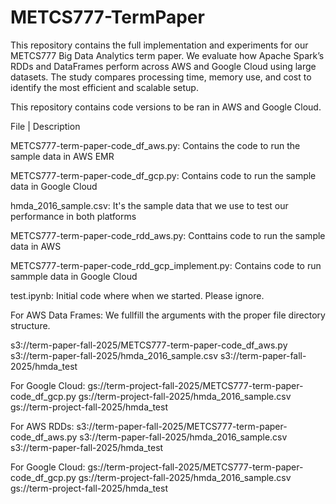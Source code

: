 # METCS777-TermPaper
This repository contains the full implementation and experiments for our METCS777 Big Data Analytics term paper. We evaluate how Apache Spark’s RDDs and DataFrames perform across AWS and Google Cloud using large datasets. The study compares processing time, memory use, and cost to identify the most efficient and scalable setup.

This repository contains code versions to be ran in AWS and Google Cloud. 

File | Description 

METCS777-term-paper-code_df_aws.py: Contains the code to run the sample data in AWS EMR

METCS777-term-paper-code_df_gcp.py: Contains code to run the sample data in Google Cloud

hmda_2016_sample.csv: It's the sample data that we use to test our performance in both platforms

METCS777-term-paper-code_rdd_aws.py: Conttains code to run the sample data in AWS

METCS777-term-paper-code_rdd_gcp_implement.py: Contains code to run sammple data in Google Cloud

test.ipynb: Initial code where when we started. Please ignore. 

For AWS Data Frames: We fullfill the arguments with the proper file directory structure. 

s3://term-paper-fall-2025/METCS777-term-paper-code_df_aws.py
s3://term-paper-fall-2025/hmda_2016_sample.csv s3://term-paper-fall-2025/hmda_test

For Google Cloud:
gs://term-project-fall-2025/METCS777-term-paper-code_df_gcp.py
gs://term-project-fall-2025/hmda_2016_sample.csv gs://term-project-fall-2025/hmda_test

For AWS RDDs:
s3://term-paper-fall-2025/METCS777-term-paper-code_df_aws.py
s3://term-paper-fall-2025/hmda_2016_sample.csv s3://term-paper-fall-2025/hmda_test

For Google Cloud:
gs://term-project-fall-2025/METCS777-term-paper-code_df_gcp.py
gs://term-project-fall-2025/hmda_2016_sample.csv gs://term-project-fall-2025/hmda_test





